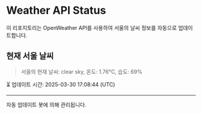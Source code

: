 
# Weather API Status

이 리포지토리는 OpenWeather API를 사용하여 서울의 날씨 정보를 자동으로 업데이트합니다.

## 현재 서울 날씨
> 서울의 현재 날씨: clear sky, 온도: 1.76°C, 습도: 69%

⏳ 업데이트 시간: 2025-03-30 17:08:44 (UTC)

---
자동 업데이트 봇에 의해 관리됩니다.
